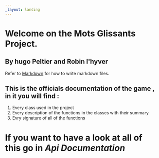 ```yaml
---
_layout: landing
---
```


# Welcome on the  **Mots Glissants Project**.
## By hugo Peltier and Robin l'hyver


Refer to [Markdown](http://daringfireball.net/projects/markdown/) for how to write markdown files.




## This is the officials documentation of the game , in it you will find :

1. Every class used in the project 
2. Every description of the functions in the classes with their summary
3. Evry signature of all of the functions





# If you want to have a look at all of this go in _Api Documentation_